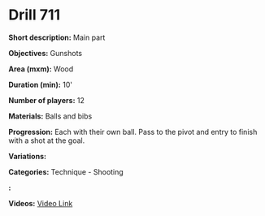 # Drill 711

**Short description:**
Main part

**Objectives:**
Gunshots

**Area (mxm):**
Wood

**Duration (min):**
10'

**Number of players:**
12

**Materials:**
Balls and bibs

**Progression:**
Each with their own ball. Pass to the pivot and entry to finish with a shot at the goal.

**Variations:**


**Categories:**
Technique - Shooting

**:**


**Videos:**
[Video Link](https://www.youtube.com/embed/MPxDLdOPC4E)

